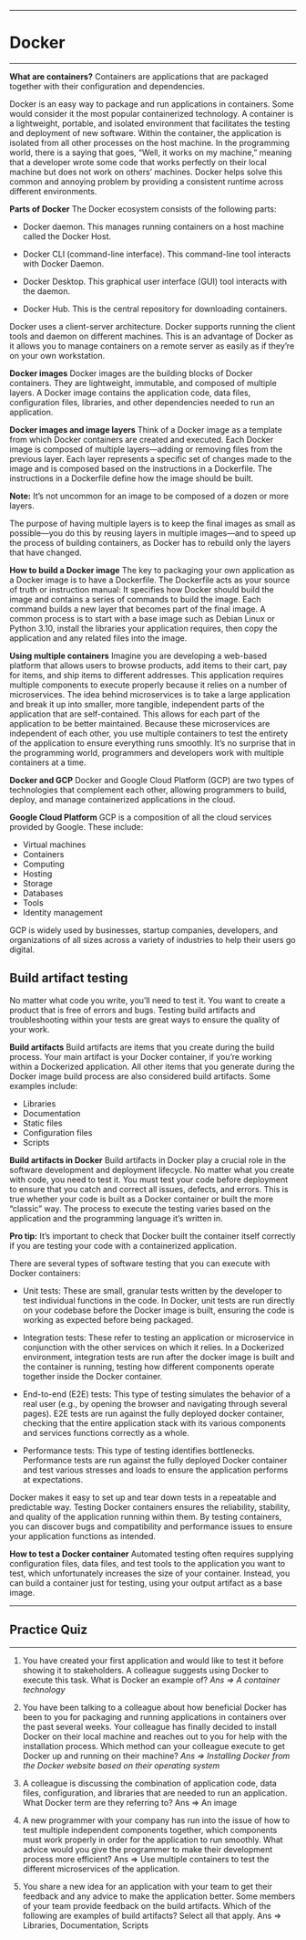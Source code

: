 ***
<h1>Docker</h1>

***
**What are containers?**
Containers are applications that are packaged together with their configuration and dependencies. 

Docker is an easy way to package and run applications in containers. Some would consider it the most popular containerized technology. A container is a lightweight, portable, and isolated environment that facilitates the testing and deployment of new software. Within the container, the application is isolated from all other processes on the host machine. In the programming world, there is a saying that goes, “Well, it works on my machine,” meaning that a developer wrote some code that works perfectly on their local machine but does not work on others’ machines. Docker helps solve this common and annoying problem by providing a consistent runtime across different environments.

**Parts of Docker** 
The Docker ecosystem consists of the following parts:
- Docker daemon. This manages running containers on a host machine called the Docker Host.
- Docker CLI (command-line interface). This command-line tool interacts with Docker Daemon. 

- Docker Desktop. This graphical user interface (GUI) tool interacts with the daemon.

- Docker Hub. This is the central repository for downloading containers.

Docker uses a client-server architecture. Docker supports running the client tools and daemon on different machines. This is an advantage of Docker as it allows you to manage containers on a remote server as easily as if they’re on your own workstation. 


**Docker images**
Docker images are the building blocks of Docker containers. They are lightweight, immutable, and composed of multiple layers. A Docker image contains the application code, data files, configuration files, libraries, and other dependencies needed to run an application.


**Docker images and image layers**
Think of a Docker image as a template from which Docker containers are created and executed. Each Docker image is composed of multiple layers—adding or removing files from the previous layer. Each layer represents a specific set of changes made to the image and is composed based on the instructions in a Dockerfile. The instructions in a Dockerfile define how the image should be built.

**Note:** It’s not uncommon for an image to be composed of a dozen or more layers.

The purpose of having multiple layers is to keep the final images as small as possible—you do this by reusing layers in multiple images—and to speed up the process of building containers, as Docker has to rebuild only the layers that have changed.

**How to build a Docker image**
The key to packaging your own application as a Docker image is to have a Dockerfile. The Dockerfile acts as your source of truth or instruction manual: It specifies how Docker should build the image and contains a series of commands to build the image. Each command builds a new layer that becomes part of the final image. A common process is to start with a base image such as Debian Linux or Python 3.10, install the libraries your application requires, then copy the application and any related files into the image.

**Using multiple containers**
Imagine you are developing a web-based platform that allows users to browse products, add items to their cart, pay for items, and ship items to different addresses. This application requires multiple components to execute properly because it relies on a number of microservices. The idea behind microservices is to take a large application and break it up into smaller, more tangible, independent parts of the application that are self-contained. This allows for each part of the application to be better maintained. Because these microservices are independent of each other, you use multiple containers to test the entirety of the application to ensure everything runs smoothly. It’s no surprise that in the programming world, programmers and developers work with multiple containers at a time.


**Docker and GCP**
Docker and Google Cloud Platform (GCP) are two types of technologies that complement each other, allowing programmers to build, deploy, and manage containerized applications in the cloud.


**Google Cloud Platform**
GCP is a composition of all the cloud services provided by Google. These include:
- Virtual machines
- Containers
- Computing
- Hosting
- Storage
- Databases
- Tools
- Identity management

GCP is widely used by businesses, startup companies, developers, and organizations of all sizes across a variety of industries to help their users go digital.


Build artifact testing
---
No matter what code you write, you’ll need to test it. You want to create a product that is free of errors and bugs. Testing build artifacts and troubleshooting within your tests are great ways to ensure the quality of your work.

**Build artifacts** 
Build artifacts are items that you create during the build process. Your main artifact is your Docker container, if you’re working within a Dockerized application. All other items that you generate during the Docker image build process are also considered build artifacts. Some examples include:
- Libraries
- Documentation
- Static files
- Configuration files
- Scripts


**Build artifacts in Docker**
Build artifacts in Docker play a crucial role in the software development and deployment lifecycle. No matter what you create with code, you need to test it. You must test your code before deployment to ensure that you catch and correct all issues, defects, and errors. This is true whether your code is built as a Docker container or built the more “classic” way. The process to execute the testing varies based on the application and the programming language it’s written in.

**Pro tip:** It’s important to check that Docker built the container itself correctly if you are testing your code with a containerized application.

There are several types of software testing that you can execute with Docker containers:

- Unit tests: These are small, granular tests written by the developer to test individual functions in the code. In Docker, unit tests are run directly on your codebase before the Docker image is built, ensuring the code is working as expected before being packaged.

- Integration tests: These refer to testing an application or microservice in conjunction with the other services on which it relies. In a Dockerized environment, integration tests are run after the docker image is built and the container is running, testing how different components operate together inside the Docker container. 

- End-to-end (E2E) tests: This type of testing simulates the behavior of a real user (e.g., by opening the browser and navigating through several pages). E2E tests are run against the fully deployed docker container, checking that the entire application stack with its various components and services functions correctly as a whole.

- Performance tests: This type of testing identifies bottlenecks. Performance tests are run against the fully deployed Docker container and test various stresses and loads to ensure the application performs at expectations. 

Docker makes it easy to set up and tear down tests in a repeatable and predictable way. Testing Docker containers ensures the reliability, stability, and quality of the application running within them. By testing containers, you can discover bugs and compatibility and performance issues to ensure your application functions as intended.

**How to test a Docker container** 
Automated testing often requires supplying configuration files, data files, and test tools to the application you want to test, which unfortunately increases the size of your container. Instead, you can build a container just for testing, using your output artifact as a base image. 

***

<h2>Practice Quiz</h2>

***
1. You have created your first application and would like to test it before showing it to stakeholders. A colleague suggests using Docker to execute this task. What is Docker an example of? 
*Ans => A container technology*

2. You have been talking to a colleague about how beneficial Docker has been to you for packaging and running applications in containers over the past several weeks. Your colleague has finally decided to install Docker on their local machine and reaches out to you for help with the installation process. Which method can your colleague execute to get Docker up and running on their machine? 
*Ans => Installing Docker from the Docker website based on their operating system*

3. A colleague is discussing the combination of application code, data files, configuration, and libraries that are needed to run an application. What Docker term are they referring to? 
Ans => An image

4. A new programmer with your company has run into the issue of how to test multiple independent components together, which components must work properly in order for the application to run smoothly. What advice would you give the programmer to make their development process more efficient? 
Ans => Use multiple containers to test the different microservices of the application.

5. You share a new idea for an application with your team to get their feedback and any advice to make the application better. Some members of your team provide feedback on the build artifacts. Which of the following are examples of build artifacts? Select all that apply.
Ans =>
Libraries,
Documentation,
Scripts
